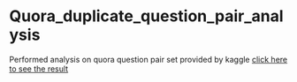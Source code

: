 # Quora_duplicate_question_pair_analysis
Performed analysis on quora question pair set provided by kaggle
[click here to see the result](https://drive.google.com/file/d/10um2_C60gX8K2VQj9yCAWqP2q3h0YJrD/view)
